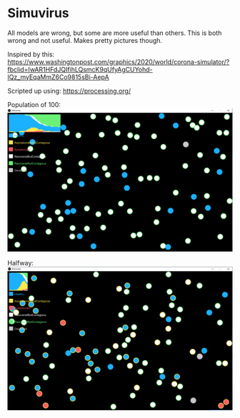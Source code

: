 # Simuvirus
All models are wrong, but some are more useful than others. This is both wrong and not useful. Makes pretty pictures though.

Inspired by this: https://www.washingtonpost.com/graphics/2020/world/corona-simulator/?fbclid=IwAR1HFdJQIfihLQsmcK9qUfyAgCUYohd-lQz_myEqaMmZ6Co9815sBi-AepA

Scripted up using: https://processing.org/

Population of 100:
<img src="img/ex2.png">

Halfway: 
<img src="img/ex3.png">
